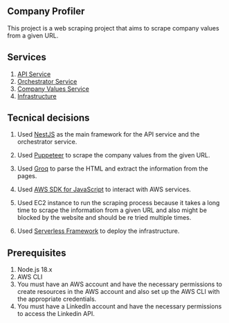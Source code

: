 ## Company Profiler

This project is a web scraping project that aims to scrape company values from a given URL.

## Services

1. [API Service](api-service/readme.md)
2. [Orchestrator Service](orchestrator-service/README.md)
3. [Company Values Service](company-values-service/readme.md)
4. [Infrastructure](infra/readme.md)

## Tecnical decisions

1. Used [NestJS](https://github.com/nestjs/nest) as the main framework for the API service and the orchestrator service.

2. Used [Puppeteer](https://github.com/puppeteer/puppeteer) to scrape the company values from the given URL.

3. Used [Groq](https://github.com/evanw/node-groq) to parse the HTML and extract the information from the pages.

4. Used [AWS SDK for JavaScript](https://github.com/aws/aws-sdk-js) to interact with AWS services.

5. Used EC2 instance to run the scraping process because it takes a long time to scrape the information from a given URL and also might be blocked by the website and should be re tried multiple times.

6. Used [Serverless Framework](https://github.com/serverless/serverless) to deploy the infrastructure.

## Prerequisites

1. Node.js 18.x
2. AWS CLI
3. You must have an AWS account and have the necessary permissions to create resources in the AWS account and also set up the AWS CLI with the appropriate credentials.
4. You must have a LinkedIn account and have the necessary permissions to access the Linkedin API.
